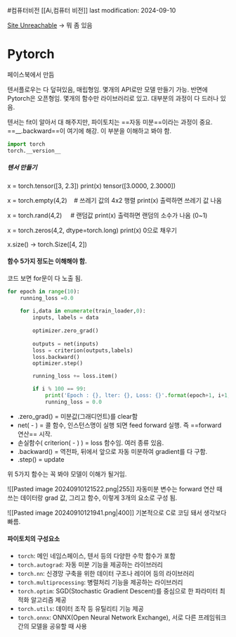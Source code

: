 #컴퓨터비전 
[[Ai,컴퓨터 비전]]
last modification: 2024-09-10

[Site Unreachable](https://colab.research.google.com/drive/1OERTjROxyB5xAvfhxfHTN2IY5VSSs_Ni#scrollTo=f9Xx-jP92OgP) -> 뭐 좀 있음

# Pytorch
페이스북에서 만듬

텐서플로우는 다 덮혀있음, 매립형임. 몇개의 API로만 모델 만들기 가능.
반면에 Pytorch은 오픈형임. 몇개의 함수만 라이브러리로 있고. 대부분의 과정이 다 드러나 있음.

텐서는 fit이 알아서 대 해주지만, 파이토치는 ==자동 미분==이라는 과정이 중요. ==\_\_.backward==이 여기에 해강. 이 부분을 이해하고 봐야 함.

```python
import torch
torch.__version__
```

##### 텐서 만들기
x = torch.tensor(\[3, 2.3])
print(x)
tensor(\[3.0000, 2.3000])

x = torch.empty(4,2)    # 쓰레기 값의 4x2 행렬
print(x)
출력하면 쓰레기 값 나옴

x = torch.rand(4,2)     # 랜덤값
print(x)
출력하면 랜덤의 소수가 나옴 (0~1)

x = torch.zeros(4,2, dtype=torch.long)
print(x)
0으로 채우기

x.size()
-> torch.Size(\[4, 2])
#### 함수 5가지 정도는 이해해야 함.
코드 보면 for문이 다 노출 됨.
```python
for epoch in range(10):
    running_loss =0.0
    
    for i,data in enumerate(train_loader,0):
        inputs, labels = data
        
        optimizer.zero_grad()
  
        outputs = net(inputs)
        loss = criterion(outputs,labels)
        loss.backward()
        optimizer.step()

        running_loss += loss.item()

        if i % 100 == 99:
            print('Epoch : {}, lter: {}, Loss: {}'.format(epoch+1, i+1, running_loss/2000))
            running_loss = 0.0
```
- .zero_grad() = 미분값(그래디언트)를 clear함
- net( - ) = 콜 함수, 인스턴스명이 실행 되면 feed forward 실행. 즉 ==forward 연산== 시작.
- 손실함수( criterion( - ) ) = loss 함수임. 여러 종류 있음.
- .backward() = 역전파, 뒤에서 앞으로 자동 미분하여 gradient를 다 구함.
- .step() = update

위 5가지 함수는 꼭 봐야 모델이 이해가 될거임.

![[Pasted image 20240910121522.png|255]]
자동미분 변수는 forward 연산 때 쓰는 데이터랑 grad 값, 그리고 함수, 이렇게 3개의 요소로 구성 됨.

![[Pasted image 20240910121941.png|400]]
기본적으로 C로 코딩 돼서 생각보다 빠름.

#### 파이토치의 구성요소

- `torch`: 메인 네임스페이스, 텐서 등의 다양한 수학 함수가 포함
- `torch.autograd`: 자동 미분 기능을 제공하는 라이브러리
- `torch.nn`: 신경망 구축을 위한 데이터 구조나 레이어 등의 라이브러리
- `torch.multiprocessing`: 병럴처리 기능을 제공하는 라이브러리
- `torch.optim`: SGD(Stochastic Gradient Descent)를 중심으로 한 파라미터 최적화 알고리즘 제공
- `torch.utils`: 데이터 조작 등 유틸리티 기능 제공
- `torch.onnx`: ONNX(Open Neural Network Exchange), 서로 다른 프레임워크 간의 모델을 공유할 때 사용
